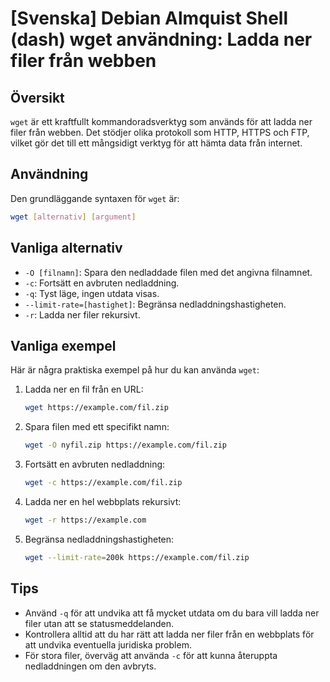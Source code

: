 # [Svenska] Debian Almquist Shell (dash) wget användning: Ladda ner filer från webben

## Översikt
`wget` är ett kraftfullt kommandoradsverktyg som används för att ladda ner filer från webben. Det stödjer olika protokoll som HTTP, HTTPS och FTP, vilket gör det till ett mångsidigt verktyg för att hämta data från internet.

## Användning
Den grundläggande syntaxen för `wget` är:

```bash
wget [alternativ] [argument]
```

## Vanliga alternativ
- `-O [filnamn]`: Spara den nedladdade filen med det angivna filnamnet.
- `-c`: Fortsätt en avbruten nedladdning.
- `-q`: Tyst läge, ingen utdata visas.
- `--limit-rate=[hastighet]`: Begränsa nedladdningshastigheten.
- `-r`: Ladda ner filer rekursivt.

## Vanliga exempel
Här är några praktiska exempel på hur du kan använda `wget`:

1. Ladda ner en fil från en URL:
   ```bash
   wget https://example.com/fil.zip
   ```

2. Spara filen med ett specifikt namn:
   ```bash
   wget -O nyfil.zip https://example.com/fil.zip
   ```

3. Fortsätt en avbruten nedladdning:
   ```bash
   wget -c https://example.com/fil.zip
   ```

4. Ladda ner en hel webbplats rekursivt:
   ```bash
   wget -r https://example.com
   ```

5. Begränsa nedladdningshastigheten:
   ```bash
   wget --limit-rate=200k https://example.com/fil.zip
   ```

## Tips
- Använd `-q` för att undvika att få mycket utdata om du bara vill ladda ner filer utan att se statusmeddelanden.
- Kontrollera alltid att du har rätt att ladda ner filer från en webbplats för att undvika eventuella juridiska problem.
- För stora filer, överväg att använda `-c` för att kunna återuppta nedladdningen om den avbryts.